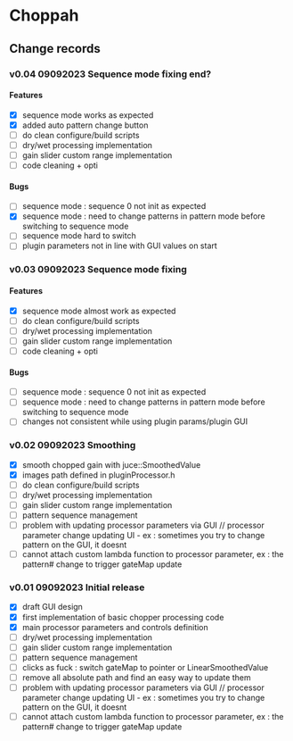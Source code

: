 # Choppah

## Change records

### v0.04 09092023 Sequence mode fixing end?
#### Features
- [x] sequence mode works as expected
- [x] added auto pattern change button
- [ ] do clean configure/build scripts
- [ ] dry/wet processing implementation
- [ ] gain slider custom range implementation
- [ ] code cleaning + opti
#### Bugs
- [ ] sequence mode : sequence 0 not init as expected
- [x] sequence mode : need to change patterns in pattern mode before switching to sequence mode
- [ ] sequence mode hard to switch
- [ ] plugin parameters not in line with GUI values on start

### v0.03 09092023 Sequence mode fixing
#### Features
- [x] sequence mode almost work as expected
- [ ] do clean configure/build scripts
- [ ] dry/wet processing implementation
- [ ] gain slider custom range implementation
- [ ] code cleaning + opti
#### Bugs
- [ ] sequence mode : sequence 0 not init as expected
- [ ] sequence mode : need to change patterns in pattern mode before switching to sequence mode
- [ ] changes not consistent while using plugin params/plugin GUI

### v0.02 09092023 Smoothing
- [x] smooth chopped gain with juce::SmoothedValue
- [x] images path defined in pluginProcessor.h
- [ ] do clean configure/build scripts
- [ ] dry/wet processing implementation
- [ ] gain slider custom range implementation
- [ ] pattern sequence management
- [ ] problem with updating processor parameters via GUI // processor parameter change updating UI - ex : sometimes you try to change pattern on the GUI, it doesnt
- [ ] cannot attach custom lambda function to processor parameter, ex : the pattern# change to trigger gateMap update 

### v0.01 09092023 Initial release
- [x] draft GUI design
- [x] first implementation of basic chopper processing code
- [x] main processor parameters and controls definition
- [ ] dry/wet processing implementation
- [ ] gain slider custom range implementation
- [ ] pattern sequence management
- [ ] clicks as fuck : switch gateMap to pointer or LinearSmoothedValue
- [ ] remove all absolute path and find an easy way to update them
- [ ] problem with updating processor parameters via GUI // processor parameter change updating UI - ex : sometimes you try to change pattern on the GUI, it doesnt
- [ ] cannot attach custom lambda function to processor parameter, ex : the pattern# change to trigger gateMap update 
